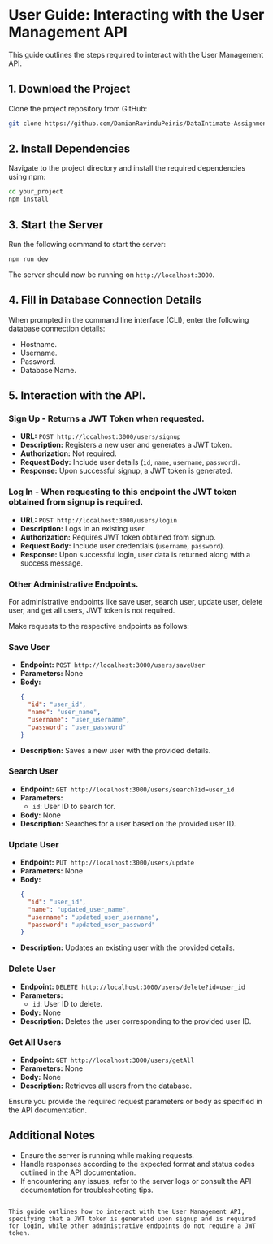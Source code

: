 
# User Guide: Interacting with the User Management API

This guide outlines the steps required to interact with the User Management API.

## 1. Download the Project

Clone the project repository from GitHub:

```bash
git clone https://github.com/DamianRavinduPeiris/DataIntimate-Assignment
```

## 2. Install Dependencies

Navigate to the project directory and install the required dependencies using npm:

```bash
cd your_project
npm install
```

## 3. Start the Server

Run the following command to start the server:

```bash
npm run dev
```

The server should now be running on `http://localhost:3000`.

## 4. Fill in Database Connection Details

When prompted in the command line interface (CLI), enter the following database connection details:
- Hostname.
- Username.
- Password.
- Database Name.

## 5. Interaction with the API.

### Sign Up - Returns a JWT Token when requested.

- **URL:** `POST http://localhost:3000/users/signup`
- **Description:** Registers a new user and generates a JWT token.
- **Authorization:** Not required.
- **Request Body:** Include user details (`id`, `name`, `username`, `password`).
- **Response:** Upon successful signup, a JWT token is generated.

### Log In - When requesting to this endpoint the JWT token obtained from signup is required.

- **URL:** `POST http://localhost:3000/users/login`
- **Description:** Logs in an existing user.
- **Authorization:** Requires JWT token obtained from signup.
- **Request Body:** Include user credentials (`username`, `password`).
- **Response:** Upon successful login, user data is returned along with a success message.

### Other Administrative Endpoints.

For administrative endpoints like save user, search user, update user, delete user, and get all users, JWT token is not required.

Make requests to the respective endpoints as follows:
  

### Save User
- **Endpoint:** `POST http://localhost:3000/users/saveUser`
- **Parameters:** None
- **Body:**
  ```json
  {
    "id": "user_id",
    "name": "user_name",
    "username": "user_username",
    "password": "user_password"
  }
  ```
- **Description:** Saves a new user with the provided details.

### Search User
- **Endpoint:** `GET http://localhost:3000/users/search?id=user_id`
- **Parameters:**
  - `id`: User ID to search for.
- **Body:** None
- **Description:** Searches for a user based on the provided user ID.

### Update User
- **Endpoint:** `PUT http://localhost:3000/users/update`
- **Parameters:** None
- **Body:**
  ```json
  {
    "id": "user_id",
    "name": "updated_user_name",
    "username": "updated_user_username",
    "password": "updated_user_password"
  }
  ```
- **Description:** Updates an existing user with the provided details.

### Delete User
- **Endpoint:** `DELETE http://localhost:3000/users/delete?id=user_id`
- **Parameters:**
  - `id`: User ID to delete.
- **Body:** None
- **Description:** Deletes the user corresponding to the provided user ID.

### Get All Users
- **Endpoint:** `GET http://localhost:3000/users/getAll`
- **Parameters:** None
- **Body:** None
- **Description:** Retrieves all users from the database.

Ensure you provide the required request parameters or body as specified in the API documentation.

## Additional Notes

- Ensure the server is running while making requests.
- Handle responses according to the expected format and status codes outlined in the API documentation.
- If encountering any issues, refer to the server logs or consult the API documentation for troubleshooting tips.
```

This guide outlines how to interact with the User Management API, specifying that a JWT token is generated upon signup and is required for login, while other administrative endpoints do not require a JWT token.
